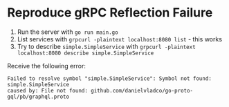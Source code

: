 # Reproduce gRPC Reflection Failure

1. Run the server with `go run main.go`
2. List services with `grpcurl -plaintext localhost:8080 list` - this works
3. Try to describe `simple.SimpleService` with `grpcurl -plaintext localhost:8080 describe simple.SimpleService`

Receive the following error:

```
Failed to resolve symbol "simple.SimpleService": Symbol not found: simple.SimpleService
caused by: File not found: github.com/danielvladco/go-proto-gql/pb/graphql.proto
```